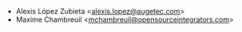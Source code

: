 - Alexis López Zubieta \<<alexis.lopez@augetec.com>\>
- Maxime Chambreuil \<<mchambreuil@opensourceintegrators.com>\>
